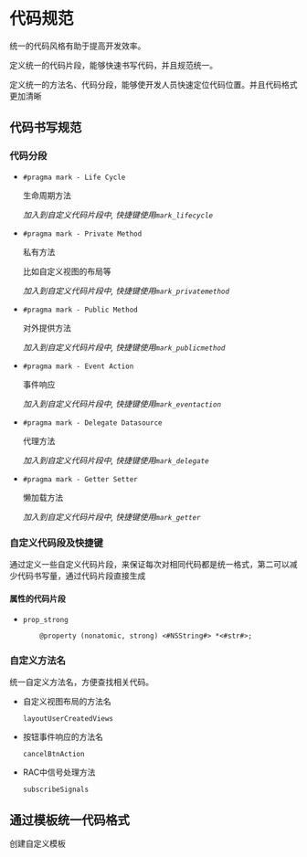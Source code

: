 # 代码规范 

统一的代码风格有助于提高开发效率。

定义统一的代码片段，能够快速书写代码，并且规范统一。

定义统一的方法名、代码分段，能够使开发人员快速定位代码位置。并且代码格式更加清晰

## 代码书写规范

### 代码分段

* `#pragma mark - Life Cycle`

	生命周期方法

	*加入到自定义代码片段中, 快捷键使用`mark_lifecycle`*

* `#pragma mark - Private Method`

	私有方法

	比如自定义视图的布局等

	*加入到自定义代码片段中, 快捷键使用`mark_privatemethod`*

* `#pragma mark - Public Method`

	对外提供方法

	*加入到自定义代码片段中, 快捷键使用`mark_publicmethod`*

* `#pragma mark - Event Action` 

	事件响应

	*加入到自定义代码片段中, 快捷键使用`mark_eventaction`*

* `#pragma mark - Delegate Datasource`

	代理方法

	*加入到自定义代码片段中, 快捷键使用`mark_delegate`*

* `#pragma mark - Getter Setter`

	懒加载方法

	*加入到自定义代码片段中, 快捷键使用`mark_getter`*

### 自定义代码段及快捷键

通过定义一些自定义代码片段，来保证每次对相同代码都是统一格式，第二可以减少代码书写量，通过代码片段直接生成

#### 属性的代码片段

* `prop_strong`

	```
    	@property (nonatomic, strong) <#NSString#> *<#str#>;
	```

### 自定义方法名

统一自定义方法名，方便查找相关代码。

* 自定义视图布局的方法名

	`layoutUserCreatedViews`

* 按钮事件响应的方法名

	`cancelBtnAction`

* RAC中信号处理方法

	`subscribeSignals`

## 通过模板统一代码格式

创建自定义模板
